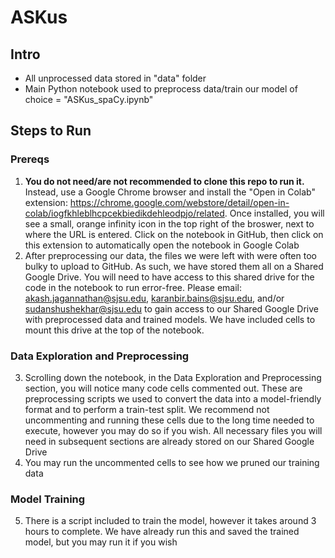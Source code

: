 # ASKus

## Intro
 - All unprocessed data stored in "data" folder
 - Main Python notebook used to preprocess data/train our model of choice = "ASKus_spaCy.ipynb"

## Steps to Run
### Prereqs
1. **You do not need/are not recommended to clone this repo to run it.**  Instead, use a Google Chrome browser and install the "Open in Colab" extension: https://chrome.google.com/webstore/detail/open-in-colab/iogfkhleblhcpcekbiedikdehleodpjo/related.  Once installed, you will see a small, orange infinity icon in the top right of the broswer, next to where the URL is entered.  Click on the notebook in GitHub, then click on this extension to automatically open the notebook in Google Colab
2. After preprocessing our data, the files we were left with were often too bulky to upload to GitHub.  As such, we have stored them all on a Shared Google Drive.  You will need to have access to this shared drive for the code in the notebook to run error-free.  Please email: akash.jagannathan@sjsu.edu, karanbir.bains@sjsu.edu, and/or sudanshushekhar@sjsu.edu to gain access to our Shared Google Drive with preprocessed data and trained models.  We have included cells to mount this drive at the top of the notebook.

### Data Exploration and Preprocessing
3. Scrolling down the notebook, in the Data Exploration and Preprocessing section, you will notice many code cells commented out.  These are preprocessing scripts we used to convert the data into a model-friendly format and to perform a train-test split.  We recommend not uncommenting and running these cells due to the long time needed to execute, however you may do so if you wish.  All necessary files you will need in subsequent sections are already stored on our Shared Google Drive
4. You may run the uncommented cells to see how we pruned our training data

### Model Training
5. There is a script included to train the model, however it takes around 3 hours to complete.  We have already run this and saved the trained model, but you may run it if you wish
